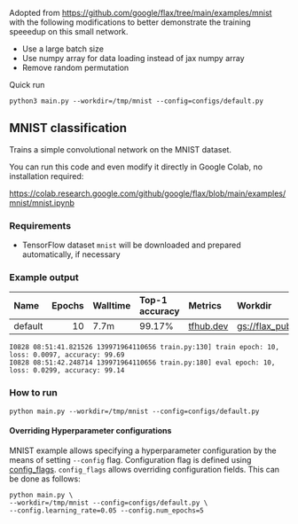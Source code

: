 Adopted from https://github.com/google/flax/tree/main/examples/mnist with the following modifications to better demonstrate the training speeedup on this small network.
- Use a large batch size
- Use numpy array for data loading instead of jax numpy array
- Remove random permutation

Quick run
```
python3 main.py --workdir=/tmp/mnist --config=configs/default.py
```

## MNIST classification

Trains a simple convolutional network on the MNIST dataset.

You can run this code and even modify it directly in Google Colab, no
installation required:

https://colab.research.google.com/github/google/flax/blob/main/examples/mnist/mnist.ipynb

### Requirements
* TensorFlow dataset `mnist` will be downloaded and prepared automatically, if necessary

### Example output

|  Name   | Epochs | Walltime | Top-1 accuracy |   Metrics   |                  Workdir                  |
| :------ | -----: | :------- | :------------- | :---------- | :---------------------------------------- |
| default |     10 | 7.7m     | 99.17%         | [tfhub.dev] | [gs://flax_public/examples/mnist/default] |

[tfhub.dev]: https://tensorboard.dev/experiment/1G9SvrW5RQyojRtMKNmMuQ/#scalars&_smoothingWeight=0&regexInput=default
[gs://flax_public/examples/mnist/default]: https://console.cloud.google.com/storage/browser/flax_public/examples/mnist/default

```
I0828 08:51:41.821526 139971964110656 train.py:130] train epoch: 10, loss: 0.0097, accuracy: 99.69
I0828 08:51:42.248714 139971964110656 train.py:180] eval epoch: 10, loss: 0.0299, accuracy: 99.14
```

### How to run

`python main.py --workdir=/tmp/mnist --config=configs/default.py`

#### Overriding Hyperparameter configurations

MNIST example allows specifying a hyperparameter configuration by the means of
setting `--config` flag. Configuration flag is defined using
[config_flags](https://github.com/google/ml_collections/tree/master#config-flags).
`config_flags` allows overriding configuration fields. This can be done as
follows:

```shell
python main.py \
--workdir=/tmp/mnist --config=configs/default.py \
--config.learning_rate=0.05 --config.num_epochs=5
```
